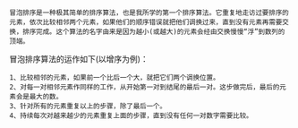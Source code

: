     冒泡排序是一种极其简单的排序算法，也是我所学的第一个排序算法。它重复地走访过要排序的元素，依次比较相邻两个元素，如果他们的顺序错误就把他们调换过来，直到没有元素再需要交换，排序完成。这个算法的名字由来是因为越小(或越大)的元素会经由交换慢慢“浮”到数列的顶端。

冒泡排序算法的运作如下(以增序为例)：

    1、比较相邻的元素，如果前一个比后一个大，就把它们两个调换位置。
    2、对每一对相邻元素作同样的工作，从开始第一对到结尾的最后一对。这步做完后，最后的元素会是最大的数。
    3、针对所有的元素重复以上的步骤，除了最后一个。
    4、持续每次对越来越少的元素重复上面的步骤，直到没有任何一对数字需要比较。
